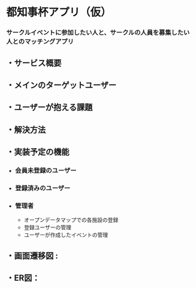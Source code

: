 # 都知事杯アプリ（仮）
### サークルイベントに参加したい人と、サークルの人員を募集したい人とのマッチングアプリ



## ・サービス概要

## ・メインのターゲットユーザー

## ・ユーザーが抱える課題


## ・解決方法


## ・実装予定の機能
- ### 会員未登録のユーザー

- ### 登録済みのユーザー

- ### 管理者
  - オープンデータマップでの各施設の登録
  - 登録ユーザーの管理
  - ユーザーが作成したイベントの管理



## ・画面遷移図 : 

## ・ER図： 

